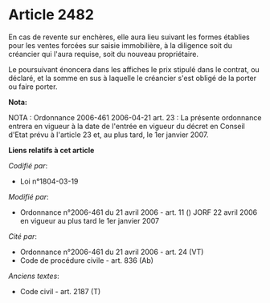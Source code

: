 # Article 2482

En cas de revente sur enchères, elle aura lieu suivant les formes établies pour les ventes forcées sur saisie immobilière, à
la diligence soit du créancier qui l'aura requise, soit du nouveau propriétaire.

Le poursuivant énoncera dans les affiches le prix stipulé dans le contrat, ou déclaré, et la somme en sus à laquelle le
créancier s'est obligé de la porter ou faire porter.

**Nota:**

NOTA : Ordonnance 2006-461 2006-04-21 art. 23 : La présente ordonnance entrera en vigueur à la date de l'entrée en vigueur du
décret en Conseil d'Etat prévu à l'article 23 et, au plus tard, le 1er janvier 2007.

**Liens relatifs à cet article**

_Codifié par_:

  - Loi n°1804-03-19

_Modifié par_:

  - Ordonnance n°2006-461 du 21 avril 2006 - art. 11 () JORF 22 avril 2006 en vigueur au plus tard le 1er janvier 2007

_Cité par_:

  - Ordonnance n°2006-461 du 21 avril 2006 - art. 24 (VT)
  - Code de procédure civile - art. 836 (Ab)

_Anciens textes_:

  - Code civil - art. 2187 (T)
